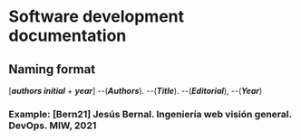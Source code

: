 # Software development documentation

## Naming format

[***authors initial*** + ***year***] --(***Authors***). --(***Title***). --(***Editorial***), --(***Year***)

### Example: [Bern21] Jesús Bernal. Ingeniería web visión general. DevOps. MIW, 2021
